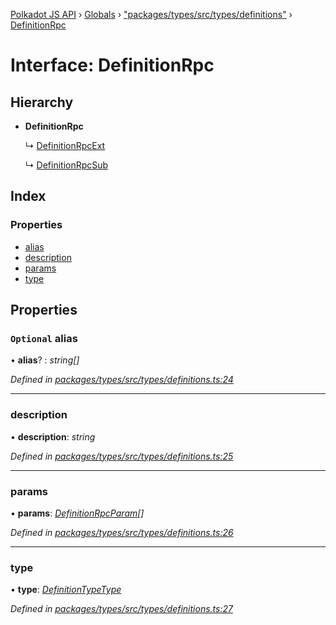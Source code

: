 [Polkadot JS API](../README.md) › [Globals](../globals.md) › ["packages/types/src/types/definitions"](../modules/_packages_types_src_types_definitions_.md) › [DefinitionRpc](_packages_types_src_types_definitions_.definitionrpc.md)

# Interface: DefinitionRpc

## Hierarchy

* **DefinitionRpc**

  ↳ [DefinitionRpcExt](_packages_types_src_types_definitions_.definitionrpcext.md)

  ↳ [DefinitionRpcSub](_packages_types_src_types_definitions_.definitionrpcsub.md)

## Index

### Properties

* [alias](_packages_types_src_types_definitions_.definitionrpc.md#optional-alias)
* [description](_packages_types_src_types_definitions_.definitionrpc.md#description)
* [params](_packages_types_src_types_definitions_.definitionrpc.md#params)
* [type](_packages_types_src_types_definitions_.definitionrpc.md#type)

## Properties

### `Optional` alias

• **alias**? : *string[]*

*Defined in [packages/types/src/types/definitions.ts:24](https://github.com/polkadot-js/api/blob/9188e29dcc/packages/types/src/types/definitions.ts#L24)*

___

###  description

• **description**: *string*

*Defined in [packages/types/src/types/definitions.ts:25](https://github.com/polkadot-js/api/blob/9188e29dcc/packages/types/src/types/definitions.ts#L25)*

___

###  params

• **params**: *[DefinitionRpcParam](_packages_types_src_types_definitions_.definitionrpcparam.md)[]*

*Defined in [packages/types/src/types/definitions.ts:26](https://github.com/polkadot-js/api/blob/9188e29dcc/packages/types/src/types/definitions.ts#L26)*

___

###  type

• **type**: *[DefinitionTypeType](../modules/_packages_types_src_types_definitions_.md#definitiontypetype)*

*Defined in [packages/types/src/types/definitions.ts:27](https://github.com/polkadot-js/api/blob/9188e29dcc/packages/types/src/types/definitions.ts#L27)*
